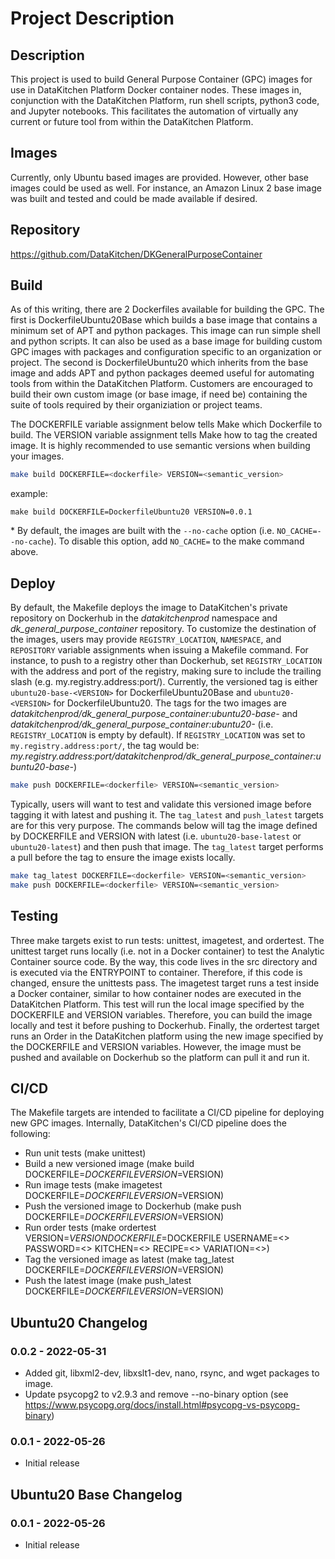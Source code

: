 # Project Description

## Description
This project is used to build General Purpose Container (GPC) images for use in DataKitchen Platform Docker container 
nodes. These images in, conjunction with the DataKitchen Platform, run shell scripts, python3 code, and Jupyter 
notebooks. This facilitates the automation of virtually any current or future tool from within the DataKitchen Platform.

## Images
Currently, only Ubuntu based images are provided. However, other base images could be used as well. For instance, an
Amazon Linux 2 base image was built and tested and could be made available if desired.

## Repository
https://github.com/DataKitchen/DKGeneralPurposeContainer

## Build
As of this writing, there are 2 Dockerfiles available for building the GPC. The first is DockerfileUbuntu20Base which
builds a base image that contains a minimum set of APT and python packages. This image can run simple shell 
and python scripts. It can also be used as a base image for building custom GPC images with packages and configuration 
specific to an organization or project. The second is DockerfileUbuntu20 which inherits from the base image and adds 
APT and python packages deemed useful for automating tools from within the DataKitchen Platform. Customers are 
encouraged to build their own custom image (or base image, if need be) containing the suite of tools required by their
organiziation or project teams. 

The DOCKERFILE variable assignment below tells Make which Dockerfile to build. The VERSION variable assignment tells
Make how to tag the created image. It is highly recommended to use semantic versions when building your images.

```bash
make build DOCKERFILE=<dockerfile> VERSION=<semantic_version>
```
example:
```
make build DOCKERFILE=DockerfileUbuntu20 VERSION=0.0.1
```
\* By default, the images are built with the `--no-cache` option (i.e. `NO_CACHE=--no-cache`). To disable this option, 
add `NO_CACHE=` to the make command above.

## Deploy
By default, the Makefile deploys the image to DataKitchen's private repository on Dockerhub in the _datakitchenprod_ 
namespace and _dk_general_purpose_container_ repository. To customize the destination of the images, users may provide 
`REGISTRY_LOCATION`, `NAMESPACE`, and `REPOSITORY` variable assignments when issuing a Makefile command. For 
instance, to push to a registry other than Dockerhub, set `REGISTRY_LOCATION` with the address and port of the registry,
making sure to include the trailing slash (e.g. my.registry.address:port/). Currently, the versioned tag is either 
`ubuntu20-base-<VERSION>` for DockerfileUbuntu20Base and `ubuntu20-<VERSION>` for DockerfileUbuntu20. The tags 
for the two images are _datakitchenprod/dk_general_purpose_container:ubuntu20-base-<VERSION>_ and 
_datakitchenprod/dk_general_purpose_container:ubuntu20-<VERSION>_ (i.e. `REGISTRY_LOCATION` is empty by default). If
`REGISTRY_LOCATION` was set to `my.registry.address:port/`, the tag would be:
_my.registry.address:port/datakitchenprod/dk_general_purpose_container:ubuntu20-base-<VERSION>_)

```bash
make push DOCKERFILE=<dockerfile> VERSION=<semantic_version>
```

Typically, users will want to test and validate this versioned image before tagging it with latest and pushing it. The
`tag_latest` and `push_latest` targets are for this very purpose. The commands below will tag the image defined by 
DOCKERFILE and VERSION with latest (i.e. `ubuntu20-base-latest` or `ubuntu20-latest`) and then push that image. The 
`tag_latest` target performs a pull before the tag to ensure the image exists locally.
```bash
make tag_latest DOCKERFILE=<dockerfile> VERSION=<semantic_version>
make push DOCKERFILE=<dockerfile> VERSION=<semantic_version>
```

## Testing
Three make targets exist to run tests: unittest, imagetest, and ordertest. The unittest target runs locally (i.e. not
in a Docker container) to test the Analytic Container source code. By the way, this code lives in the src directory and
is executed via the ENTRYPOINT to container. Therefore, if this code is changed, ensure the unittests pass. The 
imagetest target runs a test inside a Docker container, similar to how container nodes are executed in the DataKitchen
Platform. This test will run the local image specified by the DOCKERFILE and VERSION variables. Therefore, you can build
the image locally and test it before pushing to Dockerhub. Finally, the ordertest target runs an Order in the 
DataKitchen platform using the new image specified by the DOCKERFILE and VERSION variables. However, the image must be
pushed and available on Dockerhub so the platform can pull it and run it.

## CI/CD
The Makefile targets are intended to facilitate a CI/CD pipeline for deploying new GPC images. Internally, DataKitchen's
CI/CD pipeline does the following:
* Run unit tests (make unittest)
* Build a new versioned image (make build DOCKERFILE=$DOCKERFILE VERSION=$VERSION)
* Run image tests (make imagetest DOCKERFILE=$DOCKERFILE VERSION=$VERSION)
* Push the versioned image to Dockerhub (make push DOCKERFILE=$DOCKERFILE VERSION=$VERSION)
* Run order tests (make ordertest VERSION=$VERSION DOCKERFILE=$DOCKERFILE USERNAME=<> PASSWORD=<> KITCHEN=<> RECIPE=<> VARIATION=<>)
* Tag the versioned image as latest (make tag_latest DOCKERFILE=$DOCKERFILE VERSION=$VERSION)
* Push the latest image (make push_latest DOCKERFILE=$DOCKERFILE VERSION=$VERSION)


## Ubuntu20 Changelog

### 0.0.2 - 2022-05-31
* Added git, libxml2-dev, libxslt1-dev, nano, rsync, and wget packages to image.
* Update psycopg2 to v2.9.3 and remove --no-binary option (see https://www.psycopg.org/docs/install.html#psycopg-vs-psycopg-binary)

### 0.0.1 - 2022-05-26
* Initial release


## Ubuntu20 Base Changelog

### 0.0.1 - 2022-05-26
* Initial release

